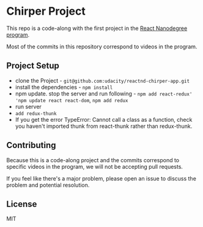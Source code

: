 # Chirper Project

This repo is a code-along with the first project in the [React Nanodegree program](https://www.udacity.com/course/react-nanodegree--nd019).

Most of the commits in this repository correspond to videos in the program.

## Project Setup

* clone the Project - `git@github.com:udacity/reactnd-chirper-app.git`
* install the dependencies - `npm install`
* npm update. stop the server and run following - `npm add react-redux' 'npm update react react-dom`,  `npm add redux`
* run server
* `add redux-thunk`
* If you get the error TypeError: Cannot call a class as a function, check you haven't imported thunk from react-thunk rather than redux-thunk.


## Contributing

Because this is a code-along project and the commits correspond to specific videos in the program, we will not be accepting pull requests.

If you feel like there's a major problem, please open an issue to discuss the problem and potential resolution.

## License

MIT
